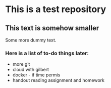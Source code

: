 # This is a test repository

## This text is somehow smaller

Some more dummy text.

### Here is a list of to-do things later:

* more git
* cloud with gilbert
* docker - if time permis
* handout reading assignment and homework
